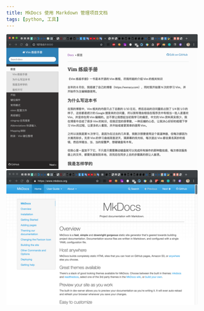 ```yaml
---
title: MkDocs 使用 Markdown 管理项目文档
tags: [python, 工具]
---
```


![1](https://raw.githubusercontent.com/wxnacy/image/master/blog/mkdocs1_1102.png)
![2](https://raw.githubusercontent.com/wxnacy/image/master/blog/mkdocs2_1058.png)
